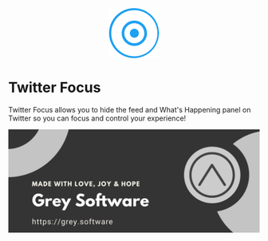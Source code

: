 <div align="center">
  <a href="" title="Twitter Focus"><img width=100 height=100 src="src/icon.png" /></a>
</div>

# Twitter Focus

Twitter Focus allows you to hide the feed and What's Happening panel on Twitter so you can focus and control your experience!

<div align="center">
    <img alt="GreySoftware icon" src="grey-software-sticker.png">
</div>
